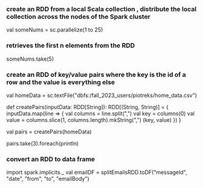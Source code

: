 ### create an RDD from a local Scala collection , distribute the local collection across the nodes of the Spark cluster
val someNums = sc.parallelize(1 to 25)

### retrieves the first n elements from the RDD
someNums.take(5)

###  create an RDD of key/value pairs where the key is the id of a row and the value is everything else
val homeData = sc.textFile("dbfs:/fall_2023_users/piotreks/home_data.csv")

def createPairs(inputData: RDD[String]): RDD[(String, String)] = {
inputData.map(line => {
val columns = line.split(",")
val key = columns(0)
val value = columns.slice(1, columns.length).mkString(",")
(key, value)
})
}

val pairs = createPairs(homeData)

pairs.take(3).foreach(println)

### convert an RDD to data frame
import spark.implicits._
val emailDF = splitEmailsRDD.toDF("messageId", "date", "from", "to", "emailBody")